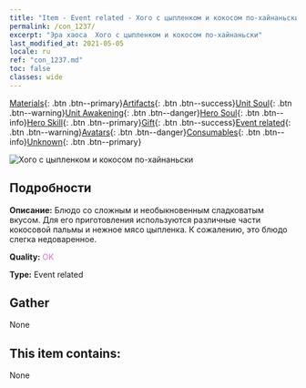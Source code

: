 ```yaml
---
title: "Item - Event related - Хого с цыпленком и кокосом по-хайнаньски"
permalink: /con_1237/
excerpt: "Эра хаоса  Хого с цыпленком и кокосом по-хайнаньски"
last_modified_at: 2021-05-05
locale: ru
ref: "con_1237.md"
toc: false
classes: wide
---
```

 [Materials](/ItemsRU/){: .btn .btn--primary}[Artifacts](/ItemsRU/Artifacts/){: .btn .btn--success}[Unit Soul](/ItemsRU/UnitSoul/){: .btn .btn--warning}[Unit Awakening](/ItemsRU/UnitAwakening/){: .btn .btn--danger}[Hero Soul](/ItemsRU/HeroSoul/){: .btn .btn--info}[Hero Skill](/ItemsRU/HeroSkill/){: .btn .btn--primary}[Gift](/ItemsRU/Gift/){: .btn .btn--success}[Event related](/ItemsRU/Events/){: .btn .btn--warning}[Avatars](/ItemsRU/Avatars/){: .btn .btn--danger}[Consumables](/ItemsRU/Consumables/){: .btn .btn--info}[Unknown](/ItemsRU/Unknown/){: .btn .btn--primary}

 ![Хого с цыпленком и кокосом по-хайнаньски](/images/t/i_81531231.png)

## Подробности
 **Описание:** Блюдо со сложным и необыкновенным сладковатым вкусом. Для его приготовления используются различные части кокосовой пальмы и нежное мясо цыпленка. К сожалению, это блюдо слегка недоваренное.

 **Quality:** <span style="color: #DA70D6">OK</span>

 **Type:** Event related

## Gather

  None

## This item contains:

  None


